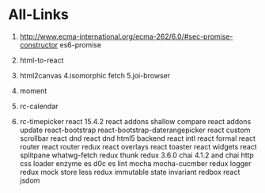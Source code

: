 # All-Links

1. http://www.ecma-international.org/ecma-262/6.0/#sec-promise-constructor
    es6-promise
    
2. html-to-react

3. html2canvas
4.isomorphic fetch
5.joi-browser
6. moment
7. rc-calendar
8. rc-timepicker
react 15.4.2
react addons shallow compare
react addons update
react-bootstrap
react-bootstrap-daterangepicker
react custom scrollbar
react dnd
react dnd html5 backend
react intl
react formal
react router
react router redux
react overlays
react toaster
react widgets
react splitpane
whatwg-fetch
redux thunk
redux 3.6.0
chai 4.1.2 and chai http
css loader
enzyme
es d0c
es lint
mocha
mocha-cucmber
redux logger
redux mock store
less
redux immutable state invariant
redbox react
jsdom
